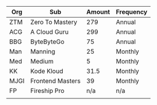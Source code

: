  
| Org     | Sub              | Amount | Frequency |
| ------- | ---------------- | ------ | --------- |
| ZTM     | Zero To Mastery  | 279    | Annual    |
| ACG     | A Cloud Guru     | 299    | Annual    |
| BBG     | ByteByteGo       | 75     | Annual    |
| Man | Manning          | 25     | Monthly   |
| Med  | Medium           | 5      | Monthly   |
| KK      | Kode Kloud       | 31.5   | Monthly   |
| MJGI    | Frontend Masters | 39     | Monthly   |
| FP      | Fireship Pro     | n/a    | n/a       |
|         |                  |        |           |


